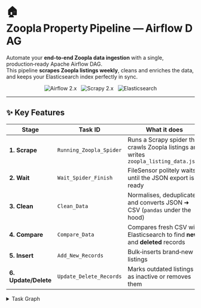 # 🏠 Zoopla Property Pipeline — Airflow DAG

Automate your **end‑to‑end Zoopla data ingestion** with a single, production‑ready Apache Airflow DAG.  
This pipeline **scrapes Zoopla listings weekly**, cleans and enriches the data, and keeps your Elasticsearch index perfectly in sync.

<p align="center">
  <img src="https://img.shields.io/badge/Airflow-2.x-blue?logo=apacheairflow" alt="Airflow 2.x">  
  <img src="https://img.shields.io/badge/Scrapy-2.x-green?logo=scrapy" alt="Scrapy 2.x">  
  <img src="https://img.shields.io/badge/Elastic-%E2%9A%92%EF%B8%8F Search-yellow?logo=elasticsearch" alt="Elasticsearch">
</p>

---

## ✨ Key Features

| Stage | Task ID | What it does |
|-------|---------|--------------|
| **1. Scrape** | `Running_Zoopla_Spider` | Runs a Scrapy spider that crawls Zoopla listings and writes `zoopla_listing_data.json` |
| **2. Wait** | `Wait_Spider_Finish` | FileSensor politely waits until the JSON export is ready |
| **3. Clean** | `Clean_Data` | Normalises, deduplicates, and converts JSON ➜ CSV (`pandas` under the hood) |
| **4. Compare** | `Compare_Data` | Compares fresh CSV with Elasticsearch to find **new** and **deleted** records |
| **5. Insert** | `Add_New_Records` | Bulk‑inserts brand‑new listings |
| **6. Update/Delete** | `Update_Delete_Records` | Marks outdated listings as inactive or removes them |

<details>
<summary>Task Graph</summary>

```mermaid
graph LR
  A[Running_Zoopla_Spider] --> B[Wait_Spider_Finish]
  B --> C[Clean_Data]
  C --> D[Compare_Data]
  D --> E[Add_New_Records]
  D --> F[Update_Delete_Records]
